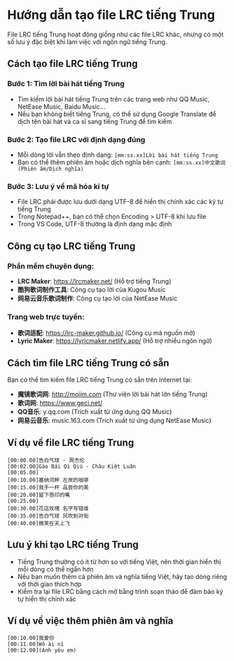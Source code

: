 # Hướng dẫn tạo file LRC tiếng Trung

File LRC tiếng Trung hoạt động giống như các file LRC khác, nhưng có một số lưu ý đặc biệt khi làm việc với ngôn ngữ tiếng Trung.

## Cách tạo file LRC tiếng Trung

### Bước 1: Tìm lời bài hát tiếng Trung
- Tìm kiếm lời bài hát tiếng Trung trên các trang web như QQ Music, NetEase Music, Baidu Music...
- Nếu bạn không biết tiếng Trung, có thể sử dụng Google Translate để dịch tên bài hát và ca sĩ sang tiếng Trung để tìm kiếm

### Bước 2: Tạo file LRC với định dạng đúng
- Mỗi dòng lời vẫn theo định dạng: `[mm:ss.xx]Lời bài hát tiếng Trung`
- Bạn có thể thêm phiên âm hoặc dịch nghĩa bên cạnh: `[mm:ss.xx]中文歌词 (Phiên âm/Dịch nghĩa)`

### Bước 3: Lưu ý về mã hóa kí tự
- File LRC phải được lưu dưới dạng UTF-8 để hiển thị chính xác các ký tự tiếng Trung
- Trong Notepad++, bạn có thể chọn Encoding > UTF-8 khi lưu file
- Trong VS Code, UTF-8 thường là định dạng mặc định

## Công cụ tạo LRC tiếng Trung

### Phần mềm chuyên dụng:
- **LRC Maker**: https://lrcmaker.net/ (Hỗ trợ tiếng Trung)
- **酷狗歌词制作工具**: Công cụ tạo lời của Kugou Music
- **网易云音乐歌词制作**: Công cụ tạo lời của NetEase Music

### Trang web trực tuyến:
- **歌词适配**: https://lrc-maker.github.io/ (Công cụ mã nguồn mở)
- **Lyric Maker**: https://lyricmaker.netlify.app/ (Hỗ trợ nhiều ngôn ngữ)

## Cách tìm file LRC tiếng Trung có sẵn

Bạn có thể tìm kiếm file LRC tiếng Trung có sẵn trên internet tại:
- **魔镜歌词网**: http://mojim.com (Thư viện lời bài hát lớn tiếng Trung)
- **歌词网**: https://www.geci.net/
- **QQ音乐**: y.qq.com (Trích xuất từ ứng dụng QQ Music)
- **网易云音乐**: music.163.com (Trích xuất từ ứng dụng NetEase Music)

## Ví dụ về file LRC tiếng Trung

```
[00:00.00]告白气球 - 周杰伦
[00:02.00]Gào Bái Qì Qiú - Châu Kiệt Luân
[00:05.00]
[00:10.00]塞纳河畔 左岸的咖啡
[00:15.00]我手一杯 品尝你的美
[00:20.00]留下唇印的嘴
[00:25.00]
[00:30.00]花店玫瑰 名字写错谁
[00:35.00]告白气球 风吹到对街
[00:40.00]微笑在天上飞
```

## Lưu ý khi tạo LRC tiếng Trung
- Tiếng Trung thường có ít từ hơn so với tiếng Việt, nên thời gian hiển thị mỗi dòng có thể ngắn hơn
- Nếu bạn muốn thêm cả phiên âm và nghĩa tiếng Việt, hãy tạo dòng riêng với thời gian thích hợp
- Kiểm tra lại file LRC bằng cách mở bằng trình soạn thảo để đảm bảo ký tự hiển thị chính xác

## Ví dụ về việc thêm phiên âm và nghĩa

```
[00:10.00]我爱你 
[00:11.00]Wǒ ài nǐ 
[00:12.00](Anh yêu em)
``` 